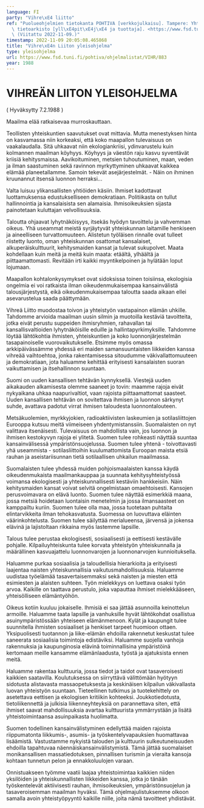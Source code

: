 ```yaml
---
language: FI
party: "Vihre\xE4 liitto"
ref: "Puolueohjelmien tietokanta POHTIVA [verkkojulkaisu]. Tampere: Yhteiskuntatieteellinen\
  \ tietoarkisto [yll\xE4pit\xE4j\xE4 ja tuottaja]. <https://www.fsd.tuni.fi/pohtiva>.\
  \ (Viitattu 2022-11-09.)"
timestamp: 2022-11-09 20:05:08.465868
title: "Vihre\xE4n Liiton yleisohjelma"
type: yleisohjelma
url: https://www.fsd.tuni.fi/pohtiva/ohjelmalistat/VIHR/883
year: 1988
---
```



# VIHREÄN LIITON YLEISOHJELMA


( Hyväksytty 7.2.1988 )


Maailma elää ratkaisevaa murroskauttaan.


Teollisten yhteiskuntien saavutukset ovat mittavia. Mutta menestyksen hinta on
kasvamassa niin korkeaksi, että koko maapallon tulevaisuus on vaakalaudalla.
Sitä uhkaavat niin ekologiankriisi, ydinvarustelu kuin kolmannen maailman
köyhyys. Köyhyys ja väestön raju kasvu syventävät kriisiä kehitysmaissa.
Aavikoituminen, metsien tuhoutuminen, maan, veden ja ilman saastuminen sekä
ravinnon myrkyttyminen uhkaavat kaikkea elämää planeetallamme. Samoin tekevät
asejärjestelmät. - Näin on ihminen kruunannut itsensä luonnon herraksi...


Valta luisuu ylikansallisten yhtiöiden käsiin. Ihmiset kadottavat luottamuksensa
edustukselliseen demokratiaan. Politiikasta on tullut hallinnointia ja
kansalaisista sen alamaisia. Ihmisoikeuksien sijasta painotetaan kuluttajan
velvollisuuksia.


Taloutta ohjaavat lyhytnäköisyys, itsekäs hyödyn tavoittelu ja vahvemman oikeus.
Yhä useammat meistä syrjäytyvät yhteiskunnan laitamille henkiseen ja
aineelliseen turvattomuuteen. Alistetun työläisen rinnalle ovat tulleet
riistetty luonto, oman yhteiskunnan osattomat kansalaiset, alkuperäiskulttuurit,
kehitysmaiden kansat ja tulevat sukupolvet. Maata kohdellaan kuin meitä ja meitä
kuin maata: etäältä, ylhäältä ja piittaamattomasti. Revitään irti kaikki
myyntikelpoinen ja hylätään loput lojumaan.


Maapallon kohtalonkysymykset ovat sidoksissa toinen toisiinsa, ekologisia
ongelmia ei voi ratkaista ilman oikeudenmukaisempaa kansainvälistä
talousjärjestystä, eikä oikeudenmukaisempaa taloutta saada aikaan ellei
asevarustelua saada päättymään.


Vihreä Liitto muodostaa toivon ja yhteistyön vastapainon elämän uhkille.
Tahdomme arvioida maailman uusin silmin ja muotoilla kestäviä tavoitteita, jotka
eivät perustu suppeiden ihmisryhmien, rahavallan tai kansallisvaltioiden
lyhytnäköisille eduille ja hallintapyrkimyksille. Tahdomme löytää lähtökohtia
ihmisten, yhteiskuntien ja koko luonnonjärjestelmän tasapainoiselle
vuorovaikutukselle. Etsimme myös omassa arkkipäivässämme yhdessä eri maiden
samansuuntaisten liikkeiden kanssa vihreää vaihtoehtoa, jonka rakentamisessa
sitoudumme väkivallattomuuteen ja demokratiaan, jota haluamme kehittää
erityisesti kansalaisten suoran vaikuttamisen ja itsehallinnon suuntaan.


Suomi on uuden kansallisen tehtävän kynnyksellä. Viestejä uuden aikakauden
alkamisesta olemme saaneet jo tovin: maamme rajoja eivät nykyaikana uhkaa
naapurivaltiot, vaan rajoista piittaamattomat saasteet. Uuden kansallisen
tehtävän on sovitettava ihmisen ja luonnon särkynyt suhde, avattava padotut
virrat ihmisen taloudesta luonnontalouteen.


Metsäkuolemien, myrkkyjokien, radioaktiivisten laskeumien ja sotilasliittojen
Eurooppa kutsuu meitä viimeiseen yhdentymistanssiin. Suomalaisten on nyt
valittava itsenäisesti. Tulevaisuus on mahdollista vain, jos luonnon ja ihmisen
kestokyvyn rajoja ei ylitetä. Suomen tulee rohkeasti näyttää suuntaa
kansainvälisessä ympäristönsuojelussa. Suomen tulee yhtenä - toivottavasti yhä
useammista - sotilasliittoihin kuulumattomista Euroopan maista etsiä rauhan ja
aseistariisunnan tietä sotilaallisen uhkailun maailmassa.


Suomalaisten tulee yhdessä muiden pohjoismaalaisten kanssa käydä
oikeudenmukaista maailmankauppaa ja suunnata kehitysyhteistyössä voimansa
ekologisesti ja yhteiskunnallisesti kestäviin hankkeisiin. Näin kehitysmaiden
kansat voivat selvitä ongelmistaan omaehtoisesti. Kansojen perusvoimavara on
elävä luonto. Suomen tulee näyttää esimerkkiä maana, jossa metsiä hoidetaan
luontaisin menetelmin ja jossa ilmansaasteet on kamppailtu kuriin. Suomen tulee
olla maa, jossa tuotetaan puhtaita elintarvikkeita ilman tehokasvatusta.
Suomessa on luovuttava eläinten väärinkohtelusta. Suomen tulee säilyttää
merialueensa, järvensä ja jokensa elävinä ja lajistoltaan rikkaina myös lastemme
lapsille.


Talous tulee perustaa ekologisesti, sosiaalisesti ja eettisesti kestävälle
pohjalle. Kilpailuyhteiskunta tulee korvata yhteistyön yhteiskunnalla ja
määrällinen kasvuajattelu luonnonvarojen ja luonnonarvojen kunnioituksella.


Haluamme purkaa sosiaalisia ja taloudellisia hierarkioita ja erityisesti
laajentaa naisten yhteiskunnallisia vaikutusmahdollisuuksia. Haluamme uudistaa
työelämää tasavertaisemmaksi sekä naisten ja miesten että esimiesten ja alaisten
suhteen. Työn mielekkyys on luettava osaksi työn arvoa. Kaikille on taattava
perustulo, joka vapauttaa ihmiset mielekkääseen, yhteisölliseen elämäntyöhön.


Oikeus kotiin kuuluu jokaiselle. Ihmisiä ei saa jättää asunnoilla keinottelun
armoille. Haluamme taata lapsille ja vanhuksille hyvät lähtökohdat osallistua
asuinympäristössään yhteiseen elämänmenoon. Kylät ja kaupungit tulee suunnitella
ihmisten sosiaaliset ja henkiset tarpeet huomioon ottaen. Yksipuolisesti
tuotannon ja liike-elämän ehdoilla rakennetut keskustat tulee saneerata
sosiaalisia toimintoja edistäviksi. Haluamme suojella vanhoja rakennuksia ja
kaupunginosia elävinä toiminnallisina ympäristöinä kertomaan meille kansamme
elämänlaadusta, työstä ja ajatuksista ennen meitä.


Haluamme rakentaa kulttuuria, jossa tiedot ja taidot ovat tasaveroisesti
kaikkien saatavilla. Koulutuksessa on siirryttävä välittömään hyötyyn sidotusta
alistavasta massaopetuksesta ja keskinäisen kilpailun väkivallasta luovan
yhteistyön suuntaan. Tieteellinen tutkimus ja tuotekehittely on asetettava
eettisen ja ekologisen kritiikin kohteeksi. Joukkotiedotusta, tietoliikennettä
ja julkisia liikenneyhteyksiä on parannettava siten, että ihmiset saavat
mahdollisuuksia avartaa kulttuurista ymmärrystään ja lisätä yhteistoimintaansa
asuinpaikasta huolimatta.


Suomen todellinen kansainvälistyminen edellyttää maiden rajoista riippumatonta
liikkumis-, asumis- ja työskentelyvapauksien huomattavaa lisäämistä. Vastustamme
nykyistä talouden ja kulttuurin sulkeutuneisuuden ehdoilla tapahtuvaa
näennäiskansainvälistymistä. Tämä jättää suomalaiset monikansallisen
massatiedotuksen, pinnallisen turismin ja vieraita kansoja kohtaan tunnetun
pelon ja ennakkoluulojen varaan.


Onnistuakseen työmme vaatii laajaa yhteistoimintaa kaikkien niiden yksilöiden ja
yhteiskunnallisten liikkeiden kanssa, jotka jo tänään työskentelevät
aktiivisesti rauhan, ihmisoikeuksien, ympäristönsuojelun ja tasaveroisemman
maailman hyväksi. Tämä ohjelmajulistuksemme olkoon samalla avoin yhteistyöpyyntö
kaikille niille, joita nämä tavoitteet yhdistävät.



